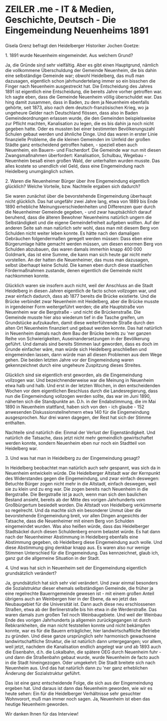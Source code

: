 # ZEILER .me - IT & Medien, Geschichte, Deutsch - Die Eingemeindung Neuenheims 1891

### 

Gisela Grenz befragt den Heidelberger Historiker Jochen Goetze:

1\. 1891 wurde Neuenheim eingemeindet. Aus welchem Grund?

Ja, die Gründe sind sehr vielfäl­tig. Aber es gibt einen Hauptgrund, nämlich die vollkommene Überschuldung der Gemeinde Neuenheim, die bis dahin eine selbständige Gemeinde war; obwohl Heidelberg, das muß man dazusagen, eigentlich schon jahrhundertelang immer so ein bisschen die Finger nach Neuenheim ausgestreckt hat. Die Entscheidung des Jahres 1891 ist eigentlich eine Entscheidung, die bereits Jahre vorher getroffen war. Ich sagte eben, dass die Gemeinde Neuenheim völlig überschuldet war. Das hing damit zusammen, dass in Baden, zu dem ja Neuenheim ebenfalls gehörte, seit 1873, also nach dem deutsch-französischen Krieg, wo ja ungeheure Gelder nach Deutschland flössen, dass also in Baden Gemeindeordnungen erlassen wurde, die den Gemeinden beispielsweise zur Pflicht machten, Kanalisation zu legen, die es bis dahin ja noch nicht gegeben hatte. Oder es mussten bei einer bestimmten Bevölkerungszahl Schulen gebaut werden und ähnliche Dinge. Und das waren in erster Linie finanzielle Probleme, die die kleinen Gemeinden im Umfeld der großen Städte ganz entscheidend getroffen haben, - speziell eben auch Neuenheim, ein Bauern- und Fischerdorf. Die Gemeinde war nun mit diesen Zwangsmaßnahmen überfordert: Kanalisation, Schulbau, Wegebau - Neuenheim besaß einen großen Wald, der unterhalten wurden musste. Das alles kostete so unendlich viel Geld, dass eine Eingemeindung nach Heidelberg unumgänglich schien.

2\. Waren die Neuenheimer Bürger über ihre Eingemeindung eigentlich glücklich? Welche Vorteile, bzw. Nachteile ergaben sich dadurch?

Sie waren zunächst über die bevorstehende Eingemeindung überhaupt nicht glücklich. Das hat ungefähr zwei Jahre lang, etwa von 1889 bis Ende 1890 erhebliche Meinungsverschiedenheiten und Differenzen quer durch die Neuenheimer Gemeinde gegeben, - und zwar hauptsächlich darauf beruhend, dass die älteren Bewohner Neuenheims natürlich ungern die Selbständigkeit und die eigene Gemeindefreiheit aufgeben wollten. Auf der anderen Seite sah man natürlich sehr wohl, dass man mit diesem Berg von Schulden nicht weiter leben konnte. Es hätte nach den damaligen Gebräuchen folgendermaßen geregelt werden müssen: Dass eben eine Bürgerumlage hätte gemacht werden müssen, um diesen enormen Berg von Schulden abzubauen, das waren damals immerhin knapp 400 000 Goldmark, das ist eine Summe, die kann man sich heute gar nicht mehr vorstellen. An der hatten die Neuenheimer, das muss man dazusagen, selbst überhaupt keine Schuld. Die kamen eben durch diese staatlichen Fördermaßnahmen zustande, denen eigentlich die Gemeinde nicht nachkommen konnte.

Glücklich waren sie insofern auch nicht, weil der Anschluss an die Stadt Heidelberg in diesen Jahren eigentlich de facto schon vollzogen war, und zwar einfach dadurch, dass ab 1877 bereits die Brücke existierte. Und die Brücke verbindet zwar Neuenheim mit Heidelberg, aber die Brücke musste in irgendeiner Form weitergeführt werden; die alte Hauptstraße von Neuenheim war die Bergstraße - und nicht die Brückenstraße. Die Gemeinde musste hier also wiederum tief in die Tasche greifen, um Grundstücke aufzukaufen, damit diese weiterführende Straße durch den alten Ort Neuenheim finanziert und gebaut werden konnte. Das hat natürlich in Neuenheim damals nach dem Bau der Brücke bereits zu 'ner ganzen Reihe von Schwierigkeiten, Auseinandersetzungen in der Bevölkerung geführt. Und damals sind bereits Stimmen laut geworden, dass es doch im Grunde einfacher wäre, man würde sich Heidelberg anschließen und eingemeinden lassen, dann würde man all diesen Problemen aus dem Wege gehen. Die beiden letzten Jahre vor der Eingemeindung waren gekennzeichnet durch eine ungeheure Zuspitzung dieses Streites.

Glücklich sind sie eigentlich erst geworden, als die Eingemeindung vollzogen war. Und bezeichnenderweise war die Meinung in Neuenheim etwa halb und halb. Und erst in der letzten Wochen, in den entscheidenden Wochen vor dem eigentlichen Beschluss durch die Landesregierung, dass nun die Eingemeindung vollzogen werden sollte, das war im Juni 1890, näherten sich die Standpunkte an. D.h. in der Endabstimmung, die im Mai 1890 in Neuenheim stattfand, haben sich von den - ich glaube - 152 anwesenden Diskussionsteilnehmern etwa 140 für die Eingemeindung ausgesprochen. Nur drei waren dagegen, der Rest hat sich der Stimme enthalten.

Nachteile sind natürlich die: Einmal der Verlust der Eigenständigkeit. Und natürlich die Tatsache, dass jetzt nicht mehr gemeindlich gewirtschaftet werden konnte, sondern Neuenheim eben nur noch ein Stadtteil von Heidelberg war.

3\. Und was hat man in Heidelberg zu der Eingemeindung gesagt?

In Heidelberg beobachtet man natürlich auch sehr gespannt, was sich da in Neuenheim entwickeln würde. Die Heidelberger Altstadt war der Kernpunkt des Widerstandes gegen die Eingemeindung, und zwar einfach deswegen: Betuchte Bürger zogen nicht mehr in die Altstadt, einfach deswegen, weil sie zu klein und zu eng war. Die zogen bereits nach Neuenheim in die Bergstraße. Die Bergstraße ist ja auch, wenn man sich den baulichen Bestand ansieht, bereits ab der Mitte des vorigen Jahrhunderts vom Großbürgertum besiedelt worden. Die Altstadt von Heidelberg verkümmerte so regelrecht. Und da machte sich ein besonderer Unmut über die bevorstehende Eingemeindung breit, vor allen Dingen angesichts der Tatsache, dass die Neuenheimer mit einem Berg von Schulden eingemeindet wurden. Was also heißen würde, dass das Heidelberger Stadtsäckel durch diesen Schuldenberg enorm belastet würde. Es hat dann nach der Neuenheimer Abstimmung in Heidelberg ebenfalls eine Abstimmung gegeben, ob Heidelberg diese Eingemeindung auch wolle. Und diese Abstimmung ging denkbar knapp aus. Es waren also nur wenige Stimmen Unterschied für die Eingemeindung. Das kennzeichnet, glaub ich, ganz gut die allgemeine Situation in der Stadt.

4\. Und was hat sich in Neuenheim seit der Eingemeindung eigentlich grundsätzlich verändert?

Ja, grundsätzlich hat sich sehr viel verändert. Und zwar einmal besonders die Sozialstruktur dieser ehemals selbständigen Gemeinde, die früher ja eine regelrechte Bauerngemeinde gewesen ist - mit einem großen Anteil übrigens auch an Weinbergen hier in der Ebene, da wo jetzt das Neubaugebiet für die Universität ist. Dann auch diese neu erschlossenen Straßen, etwa ab der Berlinerstraße bis hin etwa in die Werderstraße. Das waren damals zum großen Teil noch Weinbaugebiete. Und weil der Weinbau Ende des vorigen Jahrhunderts ja allgemein zurückgegangen ist durch Rebkrankheiten, die man nicht feststellen konnte und nicht bekämpfen konnte, war es für die Bauern erträglicher, hier landwirtschaftliche Betriebe zu gründen. Und diese ganze ursprünglich sehr harmonisch gewachsene landwirtschaftliche Struktur, die ist natürlich dann untergegangen; vor allem, weil jetzt, nachdem die Kanalisation endlich angelegt war und ab 1893 auch die Eisenbahn, d.h. die Lokalbahn, die spätere OEG durch Neuenheim fuhr - und dann die Straßenbahn gebaut wurde, wurde Neuenheim de facto auch in die Stadt hineingezogen. Oder umgekehrt: Die Stadt breitete sich nach Neuenheim aus. Und das hat natürlich dann zu 'ner ganz erheblichen Änderung der Sozialstruktur geführt.

Das ist eine ganz entscheidende Folge, die sich aus der Eingemeindung ergeben hat. Und daraus ist dann das Neuenheim geworden, wie wir es heute sehen: Ein für die Heidelberger Verhältnisse sehr gesuchter Wohnvorort, muß man immer noch sagen. Ja, Neuenheim ist eben das heutige Neuenheim geworden.

Wir danken Ihnen für das Interview!